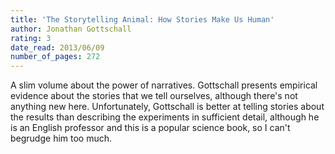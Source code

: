 ```yaml
---
title: 'The Storytelling Animal: How Stories Make Us Human'
author: Jonathan Gottschall
rating: 3
date_read: 2013/06/09
number_of_pages: 272
---
```


A slim volume about the power of narratives. Gottschall presents empirical evidence about the stories that we tell ourselves, although there's not anything new here. Unfortunately, Gottschall is better at telling stories about the results than describing the experiments in sufficient detail, although he is an English professor and this is a popular science book, so I can't begrudge him too much.